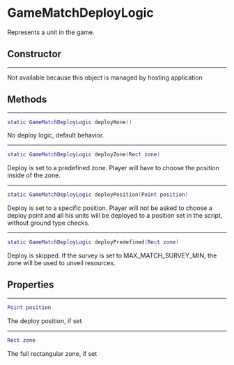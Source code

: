 # GameMatchDeployLogic

Represents a unit in the game.

## Constructor

---
Not available because this object is managed by hosting application

## Methods

---
```lua
static GameMatchDeployLogic deployNone()
```
No deploy logic, default behavior.

---
```lua
static GameMatchDeployLogic deployZone(Rect zone)
```
Deploy is set to a predefined zone. Player will have to choose the position inside of the zone.

---
```lua
static GameMatchDeployLogic deployPosition(Point position)
```
Deploy is set to a specific position. Player will not be asked to choose a deploy point and all his units will be deployed to a position set in the script, without ground type checks.

---
```lua
static GameMatchDeployLogic deployPredefined(Rect zone)
```
Deploy is skipped. If the survey is set to MAX_MATCH_SURVEY_MIN, the zone will be used to unveil resources.

## Properties

---
```lua
Point position
```
The deploy position, if set

---
```lua
Rect zone
```
The full rectangular zone, if set
